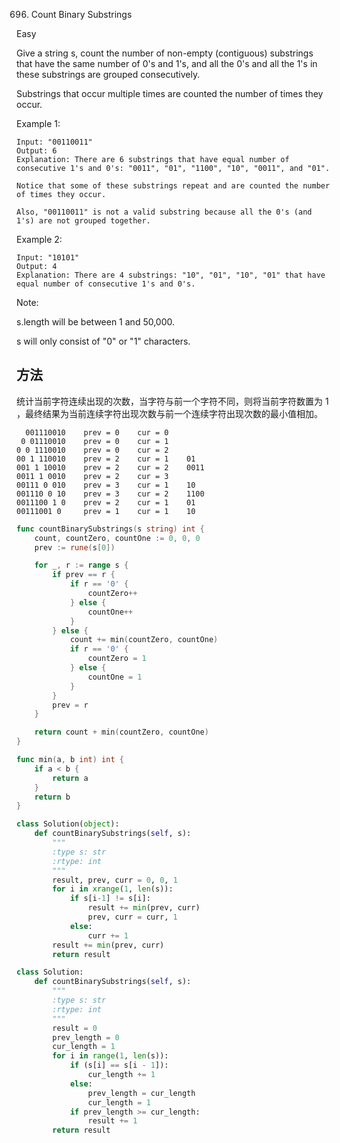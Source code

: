 696. Count Binary Substrings


Easy


Give a string s, count the number of non-empty (contiguous) substrings that have the same number of 0's and 1's, and all the 0's and all the 1's in these substrings are grouped consecutively.

Substrings that occur multiple times are counted the number of times they occur.

Example 1:
```
Input: "00110011"
Output: 6
Explanation: There are 6 substrings that have equal number of consecutive 1's and 0's: "0011", "01", "1100", "10", "0011", and "01".

Notice that some of these substrings repeat and are counted the number of times they occur.

Also, "00110011" is not a valid substring because all the 0's (and 1's) are not grouped together.
```



Example 2:
```
Input: "10101"
Output: 4
Explanation: There are 4 substrings: "10", "01", "10", "01" that have equal number of consecutive 1's and 0's.
```

Note:


s.length will be between 1 and 50,000.

s will only consist of "0" or "1" characters.


## 方法

统计当前字符连续出现的次数，当字符与前一个字符不同，则将当前字符数置为 1 ，最终结果为当前连续字符出现次数与前一个连续字符出现次数的最小值相加。


```
  001110010    prev = 0    cur = 0
 0 01110010    prev = 0    cur = 1
0 0 1110010    prev = 0    cur = 2
00 1 110010    prev = 2    cur = 1    01
001 1 10010    prev = 2    cur = 2    0011
0011 1 0010    prev = 2    cur = 3
00111 0 010    prev = 3    cur = 1    10
001110 0 10    prev = 3    cur = 2    1100
0011100 1 0    prev = 2    cur = 1    01
00111001 0     prev = 1    cur = 1    10
```



```go
func countBinarySubstrings(s string) int {
    count, countZero, countOne := 0, 0, 0
	prev := rune(s[0])

	for _, r := range s {
		if prev == r {
			if r == '0' {
				countZero++
			} else {
				countOne++
			}
		} else {
			count += min(countZero, countOne)
			if r == '0' {
				countZero = 1
			} else {
				countOne = 1
			}
		}
		prev = r
	}

	return count + min(countZero, countOne)
}

func min(a, b int) int {
	if a < b {
		return a
	}
	return b
}

```


```python
class Solution(object):
    def countBinarySubstrings(self, s):
        """
        :type s: str
        :rtype: int
        """
        result, prev, curr = 0, 0, 1
        for i in xrange(1, len(s)):
            if s[i-1] != s[i]:
                result += min(prev, curr)
                prev, curr = curr, 1
            else:
                curr += 1
        result += min(prev, curr)
        return result

```


```python
class Solution:
    def countBinarySubstrings(self, s):
        """
        :type s: str
        :rtype: int
        """
        result = 0
        prev_length = 0
        cur_length = 1
        for i in range(1, len(s)):
            if (s[i] == s[i - 1]):
                cur_length += 1
            else:
                prev_length = cur_length
                cur_length = 1
            if prev_length >= cur_length:
                result += 1
        return result
```